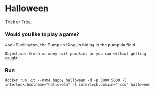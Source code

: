 # Halloween
Trick or Treat

### Would you like to play a game?

Jack Skellington, the Pumpkin King, is hiding in the pumpkin field.
```
Objective: Crush as many evil pumpkins as you can without getting caught!
```

### Run
```
docker run -it --name happy_halloween -d -p 5000:5000 -l interlock.hostname="halloween" -l interlock.domain=".com" halloween
```
